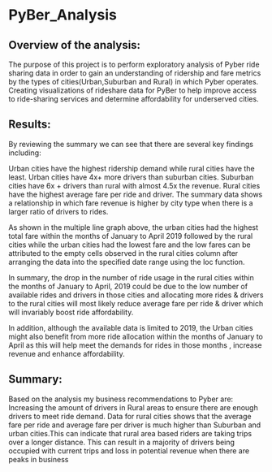 # PyBer_Analysis

## Overview of the analysis:


The purpose of this project is to perform exploratory analysis of Pyber ride sharing data in order to gain an understanding of ridership and fare metrics by the types of cities(Urban,Suburban and Rural) in which Pyber operates. Creating visualizations of rideshare data for PyBer to help improve access to ride-sharing services and determine affordability for underserved cities.

## Results:


By reviewing the summary we can see that there are several key findings including:

Urban cities have the highest ridership demand while rural cities have the least.
Urban cities have 4x+ more drivers than suburban cities.
Suburban cities have 6x + drivers than rural with almost 4.5x the revenue.
Rural cities have the highest average fare per ride and driver.
The summary data shows a relationship in which fare revenue is higher by city type when there is a larger ratio of drivers to rides.

As shown in the multiple line graph above, the urban cities had the highest total fare within the months of January to April 2019 followed by the rural cities while the urban cities had the lowest fare and the low fares can be attributed to the empty cells observed in the rural cities column after arranging the data into the specified date range using the loc function. 

In summary, the drop in the number of ride usage in the rural cities within the months of January to April, 2019 could be due to the low number of available rides and drivers in those cities and allocating more rides & drivers to the rural cities will most likely reduce average fare per ride & driver which will invariably boost ride affordability. 

In addition, although the available data is limited to 2019, the Urban cities might also benefit from more ride allocation within the months of January to April as this will help meet the demands for rides in those months , increase revenue and enhance affordability.


## Summary:

Based on the analysis my business recommendations to Pyber are: Increasing the amount of drivers in Rural areas to ensure there are enough drivers to meet ride demand. Data for rural cities shows that the average fare per ride and average fare per driver is much higher than Suburban and urban cities.This can indicate that rural area based riders are taking trips over a longer distance. This can result in a majority of drivers being occupied with current trips and loss in potential revenue when there are peaks in business
